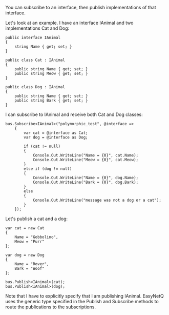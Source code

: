 You can subscribe to an interface, then publish implementations of that interface.

Let's look at an example. I have an interface IAnimal and two implementations Cat and Dog:

    public interface IAnimal
    {
        string Name { get; set; }
    }

    public class Cat : IAnimal
    {
        public string Name { get; set; }
        public string Meow { get; set; }
    }

    public class Dog : IAnimal
    {
        public string Name { get; set; }
        public string Bark { get; set; }
    }

I can subscribe to IAnimal and receive both Cat and Dog classes:

    bus.Subscribe<IAnimal>("polymorphic_test", @interface =>
        {
            var cat = @interface as Cat;
            var dog = @interface as Dog;

            if (cat != null)
            {
                Console.Out.WriteLine("Name = {0}", cat.Name);
                Console.Out.WriteLine("Meow = {0}", cat.Meow);
            }
            else if (dog != null)
            {
                Console.Out.WriteLine("Name = {0}", dog.Name);
                Console.Out.WriteLine("Bark = {0}", dog.Bark);
            }
            else
            {
                Console.Out.WriteLine("message was not a dog or a cat");
            }
        });

Let's publish a cat and a dog:

    var cat = new Cat
    {
        Name = "Gobbolino",
        Meow = "Purr"
    };

    var dog = new Dog
    {
        Name = "Rover",
        Bark = "Woof"
    };

    bus.Publish<IAnimal>(cat);
    bus.Publish<IAnimal>(dog);

Note that I have to explicitly specify that I am publishing IAnimal. EasyNetQ uses the generic type specified in the Publish and Subscribe methods to route the publications to the subscriptions.